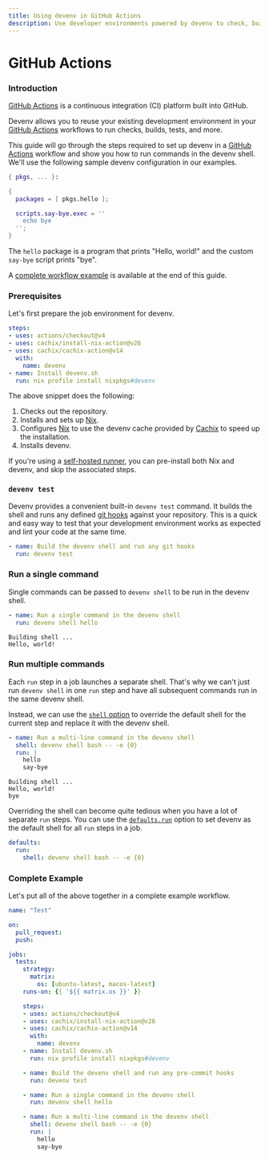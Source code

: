 ```yaml
---
title: Using devenv in GitHub Actions
description: Use developer environments powered by devenv to check, build, and test code in GitHub Actions workflows.
---
```


# GitHub Actions

### Introduction

[GitHub Actions][github-actions] is a continuous integration (CI) platform built into GitHub.

Devenv allows you to reuse your existing development environment in your [GitHub Actions][github-actions] workflows to run checks, builds, tests, and more.

This guide will go through the steps required to set up devenv in a [GitHub Actions][github-actions] workflow and show you how to run commands in the devenv shell.
We'll use the following sample devenv configuration in our examples.

```nix title="devenv.nix"
{ pkgs, ... }:

{
  packages = [ pkgs.hello ];

  scripts.say-bye.exec = ''
    echo bye
  '';
}
```

The `hello` package is a program that prints "Hello, world!" and the custom `say-bye` script prints "bye".

A [complete workflow example](#complete-example) is available at the end of this guide.

### Prerequisites

Let's first prepare the job environment for devenv.

```yaml
steps:
- uses: actions/checkout@v4
- uses: cachix/install-nix-action@v26
- uses: cachix/cachix-action@v14
  with:
    name: devenv
- name: Install devenv.sh
  run: nix profile install nixpkgs#devenv
```

The above snippet does the following:

1. Checks out the repository.
2. Installs and sets up [Nix][nix].
3. Configures [Nix][nix] to use the devenv cache provided by [Cachix][cachix] to speed up the installation.
4. Installs devenv.

If you're using a [self-hosted runner](https://docs.github.com/en/actions/hosting-your-own-runners/managing-self-hosted-runners/about-self-hosted-runners),
you can pre-install both Nix and devenv, and skip the associated steps.

### `devenv test`

Devenv provides a convenient built-in `devenv test` command.
It builds the shell and runs any defined [git hooks](../git-hooks.md) against your repository.
This is a quick and easy way to test that your development environment works as expected and lint your code at the same time.

```yaml
- name: Build the devenv shell and run any git hooks
  run: devenv test
```

### Run a single command

Single commands can be passed to `devenv shell` to be run in the devenv shell.

```yaml
- name: Run a single command in the devenv shell
  run: devenv shell hello
```

```console title="Output"
Building shell ...
Hello, world!
```

### Run multiple commands

Each `run` step in a job launches a separate shell.
That's why we can't just run `devenv shell` in one `run` step and have all subsequent commands run in the same devenv shell.

Instead, we can use the [`shell` option](https://docs.github.com/en/actions/using-workflows/workflow-syntax-for-github-actions#jobsjob_idstepsshell)
to override the default shell for the current step and replace it with the devenv shell.

```yaml
- name: Run a multi-line command in the devenv shell
  shell: devenv shell bash -- -e {0}
  run: |
    hello
    say-bye
```
```console title="Output"
Building shell ...
Hello, world!
bye
```

Overriding the shell can become quite tedious when you have a lot of separate `run` steps.
You can use the [`defaults.run`](https://docs.github.com/en/actions/using-workflows/workflow-syntax-for-github-actions#defaultsrun)
option to set devenv as the default shell for all `run` steps in a job.

```yaml
defaults:
  run:
    shell: devenv shell bash -- -e {0}
```

### Complete Example

Let's put all of the above together in a complete example workflow.

```yaml title=".github/workflows/test.yml"
name: "Test"

on:
  pull_request:
  push:

jobs:
  tests:
    strategy:
      matrix:
        os: [ubuntu-latest, macos-latest]
    runs-on: {{ '${{ matrix.os }}' }}

    steps:
    - uses: actions/checkout@v4
    - uses: cachix/install-nix-action@v26
    - uses: cachix/cachix-action@v14
      with:
        name: devenv
    - name: Install devenv.sh
      run: nix profile install nixpkgs#devenv

    - name: Build the devenv shell and run any pre-commit hooks
      run: devenv test

    - name: Run a single command in the devenv shell
      run: devenv shell hello

    - name: Run a multi-line command in the devenv shell
      shell: devenv shell bash -- -e {0}
      run: |
        hello
        say-bye
```

[github-actions]: https://docs.github.com/actions
[cachix]: https://cachix.org
[nix]: https://nixos.org
